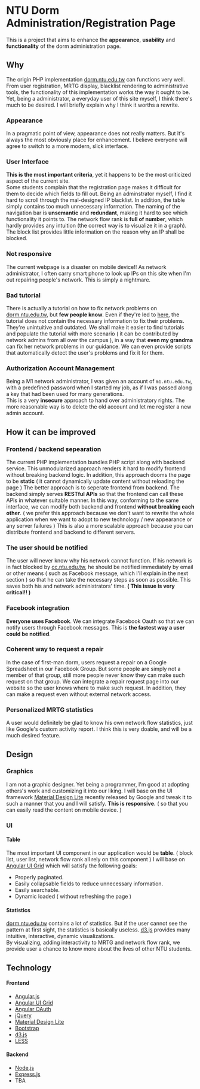 # NTU Dorm Administration/Registration Page

This is a project that aims to enhance the **appearance**, **usability** and **functionality** of the dorm administration page.

## Why

The origin PHP implementation [dorm.ntu.edu.tw](dorm.ntu.edu.tw) can functions very well.  
From user registration, MRTG display, blacklist rendering to administrative tools, the functionality of this
implementation works the way it ought to be.  Yet, being a administrator, a everyday user of this site myself,
I think there's much to be desired.  I will briefly explain why I think it worths a rewrite. 

### Appearance

In a pragmatic point of view, appearance does not really matters.  But it's always the most obviously place for 
enhancement.  I believe everyone will agree to switch to a more modern, slick interface. 

### User Interface

**This is the most important criteria**, yet it happens to be the most criticized aspect of the current site.  
Some students complain that the registration page makes it difficult for them to decide which fields to fill out.
Being an adminstrator myself, I find it hard to scroll through the mal-designed IP blacklist.  In addition, the
table simply contains too much unnecessary information.  The naming of the navigation bar is **unsemantic** and **redundant**, making it hard to see which functionality it points to.  The network flow rank is **full of number**, which hardly provides any intuition (the correct way is to visualize it in a graph).  The block list provides little information on the reason why an IP shall be blocked.

### Not responsive

The current webpage is a disaster on mobile device!!  As network administrator, I often carry smart phone to look up IPs on this site when I'm out repairing people's network.  This is simply a nightmare.


### Bad tutorial

There is actually a tutorial on how to fix network problems on [dorm.ntu.edu.tw](dorm.ntu.edu.tw), but **few people know**.  Even if they're led to [here](http://dorminfo.cc.ntu.edu.tw/), the tutorial does not contain the necessary information to fix their problems.  They're unintuitive and outdated.  We shall make it easier to find tutorials  and populate the tutorial with more scenario ( it can be contributed by network admins from all over the campus ), in a way that **even my grandma** can fix her network problems in our guidance.
We can even provide scripts that automatically detect the user's problems and fix it for them.

### Authorization Account Management

Being a M1 network administrator, I was given an account of `m1.ntu.edu.tw`, with a predefined password 
when I started my job, as if I was passed along a key that had been used for many generations.  
This is a very **insecure** approach to hand over administratory rights.  The more reasonable way is to delete
the old account and let me register a new admin account.

## How it can be improved

### Frontend / backend sepearation

The current PHP implementation bundles PHP script along with backend service.  This unmodularized approach renders it hard to modify frontend without breaking backend logic.  In addition, this approach dooms the page to be **static** ( it cannot dynamically update content without reloading the page )  The better approach is to seperate frontend from backend.  The backend simply serves **RESTful APIs** so that the frontend can call these APIs in whatever suitable manner.  In this way, conforming to the same interface, we can modify both backend and frontend **without breaking each other**.
( we prefer this approach because we don't want to rewrite the whole application when we want to adopt to new technology / new appearance or any server failures )
This is also a more scalable approach because you can distribute frontend and backend to different servers.

### The user should be notified

The user will never know why his network cannot function.  If his network is in fact blocked by [cc.ntu.edu.tw](cc.ntu.edu.tw), he should be notified immediately by email or other means ( such as Facebook message, which I'll explain in the next section ) so that he can take the necessary steps as soon as possible.  This saves both his and network administrators' time.  **( This issue is very critical!! )**

### Facebook integration

**Everyone uses Facebook**.  We can integrate Facebook Oauth so that we can notify users through Facebook messages.  This is **the fastest way a user could be notified**.


### Coherent way to request a repair 

In the case of first-man dorm, users request a repair on a Google Spreadsheet in our Facebook Group.  But some 
people are simply not a member of that group, still more people never know they can make such request on that group.  We can integrate a repair request page into our website so the user knows where to make such request.  In
addition, they can make a request even without external network access.

### Personalized MRTG statistics

A user would definitely be glad to know his own network flow statistics, just like Google's custom activity report.  I think this is very doable, and will be a much desired feature.

## Design

### Graphics

I am not a graphic designer.  Yet being a programmer, I'm good at adopting others's work and customizing it into our liking.
I will base on the UI framework [Material Design Lite](http://www.getmdl.io/) recently released by Google and tweak it to such a manner that you and I will satisfy.  **This is responsive.** ( so that you can easily read the content on mobile device. )

### UI

#### Table

The most important UI component in our application would be **table**.  ( block list, user list, network flow rank all 
rely on this component ) I will base on [Angular UI Grid](http://ui-grid.info/) which
will satisfy the following goals:

- Properly paginated.
- Easily collapsable fields to reduce unnecessary information.
- Easily searchable.
- Dynamic loaded ( without refreshing the page )

#### Statistics

[dorm.ntu.edu.tw](dorm.ntu.edu.tw) contains a lot of statistics.  But if the user cannot see the 
pattern at first sight, the statistics is basically useless.  [d3.js](d3js.org) provides many 
intuitive, interactive, dynamic visualizations.  
By visualizing, adding interactivity to MRTG and network flow rank, we provide user a chance to know more 
about the lives of other NTU students.

## Technology

#### Frontend

- [Angular.js](https://angularjs.org/)
- [Angular UI Grid](ui-grid.info/)
- [Angular OAuth](https://github.com/seegno/angular-oauth2)
- [jQuery](https://jquery.com/)
- [Material Design Lite](http://getmdl.io/)
- [Bootstrap](getbootstrap.com/)
- [d3.js](d3js.org)
- [LESS](lesscss.org)

#### Backend

- [Node.js](https://nodejs.org/)
- [Express.js](expressjs.com/)
- TBA
